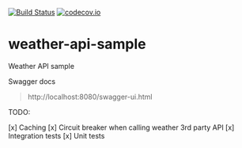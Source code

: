 [![Build Status](https://travis-ci.org/jmbataller/weather-api-sample.svg?branch=master)](https://travis-ci.org/jmbataller/weather-api-sample)
[![codecov.io](https://codecov.io/github/jmbataller/weather-api-sample/coverage.svg?branch=master)](https://codecov.io/github/jmbataller/weather-api-sample?branch=master)

# weather-api-sample
Weather API sample


Swagger docs

> http://localhost:8080/swagger-ui.html



TODO:

[x] Caching
[x] Circuit breaker when calling weather 3rd party API
[x] Integration tests
[x] Unit tests
